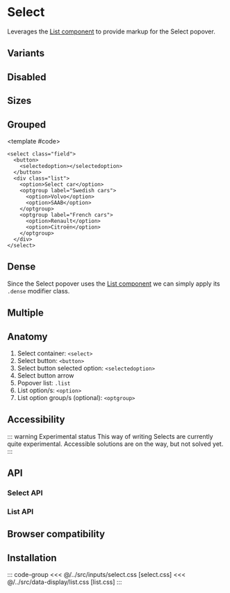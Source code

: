 <script setup>
	import Example from "../../.vitepress/theme/app/components/Example.vue"
	import Baseline from "../../.vitepress/theme/app/components/Baseline.vue"
</script>

# Select

Leverages the [List component](/components/data-display/list) to provide markup for the Select popover.

## Variants

<Example row>
<template #example>
<select class="field">
  <button>
    <selectedoption></selectedoption>
  </button>
  <div class="list">
   <option>Outlined (default)</option>
    <option>Option Two</option>
    <option>Option Three</option>
  </div>
</select>
<select class="field filled">
  <button>
    <selectedoption></selectedoption>
  </button>
  <div class="list">
   <option>Filled</option>
    <option>Option Two</option>
    <option>Option Three</option>
  </div>
</select>

</template>
<template #code>

```html
<select class="field">
  <button>
    <selectedoption></selectedoption>
  </button>
  <div class="list">
    <option>Outlined (default)</option>
    <option>Option Two</option>
    <option>Option Three</option>
  </div>
</select>

<select class="field filled">
  <!--  -->
</select>
```

</template>
</Example>

## Disabled

<Example row>
<template #example>

<select class="field" disabled>
  <button>
    <selectedoption></selectedoption>
  </button>
  <div class="list">
   <option>Outlined (disabled)</option>
    <option>Option Two</option>
    <option>Option Three</option>
  </div>
</select>

<select class="field" disabled>
  <button>
    <selectedoption></selectedoption>
  </button>
  <div class="list">
   <option>Filled (disabled)</option>
    <option>Option Two</option>
    <option>Option Three</option>
  </div>
</select>
</template>
<template #code>

```html{1}
<select class="field" disabled>
  <!--  -->
</select>
```

</template>
</Example>

## Sizes

<Example row>
<template #example>
<select class="field small">
  <button>
    <selectedoption></selectedoption>
  </button>
  <div class="list">
   <option>Small</option>
    <option>Option Two</option>
    <option>Option Three</option>
  </div>
</select>

<select class="field">
  <button>
    <selectedoption></selectedoption>
  </button>
  <div class="list">
   <option>Default</option>
    <option>Option Two</option>
    <option>Option Three</option>
  </div>
</select>
</template>
<template #code>

```html{1}
<select class="field small">
  <!--  -->
</select>
```

</template>
</Example>

## Grouped

<Example row>
<template #example>
<select class="field">
  <button>
    <selectedoption></selectedoption>
  </button>
  <div class="list">
  <option>Select car</option>
   <optgroup label="Swedish cars">
    <option>Volvo</option>
    <option>SAAB</option>
   </optgroup>
   <optgroup label="French cars">
    <option>Renault</option>
    <option>Citroën</option>
   </optgroup>
  </div>
</select>
</template>

<template #code>

```html{7,10,11,14}
<select class="field">
  <button>
    <selectedoption></selectedoption>
  </button>
  <div class="list">
    <option>Select car</option>
    <optgroup label="Swedish cars">
      <option>Volvo</option>
      <option>SAAB</option>
    </optgroup>
    <optgroup label="French cars">
      <option>Renault</option>
      <option>Citroën</option>
    </optgroup>
  </div>
</select>
```

</template>
</Example>

## Dense

Since the Select popover uses the [List component](/components/data-display/list) we can simply apply its `.dense` modifier class.

<Example row>
<template #example>
<select class="field">
  <button>
    <selectedoption></selectedoption>
  </button>
  <div class="list dense">
    <option>Dense</option>
    <option>Dense Two</option>
    <option>Dense Three</option>
  </div>
</select>
</template>
<template #code>

```html{1}
<select class="field">
  <button>
    <selectedoption></selectedoption>
  </button>
  <div class="list dense">
    <option>Dense</option>
    <option>Dense Two</option>
    <option>Dense Three</option>
  </div>
</select>
```

</template>
</Example>

<style scoped>
  .anatomy {
    display: grid;
    gap: 6px;
    outline: var(--_anatomy-border-gray);
    outline-offset: 4px;

    & > * {
      outline: var(--_anatomy-border-red);
    }

    button:after {
      outline: var(--_anatomy-border-red);
      outline-offset: 2px;
    }
  }
</style>

## Multiple

## Anatomy

1. Select container: `<select>`
2. Select button: `<button>`
3. Select button selected option: `<selectedoption>`
4. Select button arrow
5. Popover list: `.list`
6. List option/s: `<option>`
7. List option group/s (optional): `<optgroup>`

<Example column>
<template #example>
<div class="anatomy" style="margin: 0 auto;">
<select class="field">
  <button class="anatomy">
    <selectedoption></selectedoption>
  </button>
  <div class="list">
   <option>Option One</option>
  </div>
</select>
<div class="list">
   <option checked>Option One</option>
    <option>Option Two</option>
    <option>Option Three</option>
  </div>
</div>
</template>
</Example>

## Accessibility

::: warning Experimental status
This way of writing Selects are currently quite experimental. Accessible solutions are on the way, but not solved yet.
:::

## API

### Select API

<!--@include: ./select-api.md -->

### List API

<!--@include: ../data-display/list-api.md -->

## Browser compatibility

<Baseline :ids="['light-dark', 'color-mix']" />

## Installation

::: code-group
<<< @/../src/inputs/select.css [select.css]
<<< @/../src/data-display/list.css [list.css]
:::
